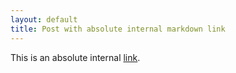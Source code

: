 ```yaml
---
layout: default
title: Post with absolute internal markdown link
---
```


This is an absolute internal [link](https://keith-mifsud.me/contact).